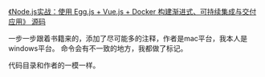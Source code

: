 [《Node.js实战：使用 Egg.js + Vue.js + Docker 构建渐进式、可持续集成与交付应用》 源码](https://github.com/MiYogurt/nodejs-shizhan)

一步一步跟着书籍来的，添加了尽可能多的注释，作者是mac平台，我本人是windows平台。
命令会有不一致的地方，我都做了标记。

代码目录和作者的一模一样。

